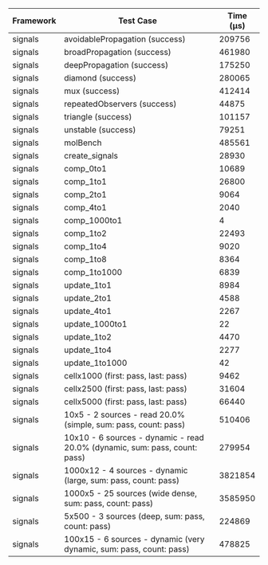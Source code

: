 | Framework | Test Case | Time (μs) |
| --- | --- | --- |
| signals | avoidablePropagation (success) | 209756 |
| signals | broadPropagation (success) | 461980 |
| signals | deepPropagation (success) | 175250 |
| signals | diamond (success) | 280065 |
| signals | mux (success) | 412414 |
| signals | repeatedObservers (success) | 44875 |
| signals | triangle (success) | 101157 |
| signals | unstable (success) | 79251 |
| signals | molBench | 485561 |
| signals | create_signals | 28930 |
| signals | comp_0to1 | 10689 |
| signals | comp_1to1 | 26800 |
| signals | comp_2to1 | 9064 |
| signals | comp_4to1 | 2040 |
| signals | comp_1000to1 | 4 |
| signals | comp_1to2 | 22493 |
| signals | comp_1to4 | 9020 |
| signals | comp_1to8 | 8364 |
| signals | comp_1to1000 | 6839 |
| signals | update_1to1 | 8984 |
| signals | update_2to1 | 4588 |
| signals | update_4to1 | 2267 |
| signals | update_1000to1 | 22 |
| signals | update_1to2 | 4470 |
| signals | update_1to4 | 2277 |
| signals | update_1to1000 | 42 |
| signals | cellx1000 (first: pass, last: pass) | 9462 |
| signals | cellx2500 (first: pass, last: pass) | 31604 |
| signals | cellx5000 (first: pass, last: pass) | 66440 |
| signals | 10x5 - 2 sources - read 20.0% (simple, sum: pass, count: pass) | 510406 |
| signals | 10x10 - 6 sources - dynamic - read 20.0% (dynamic, sum: pass, count: pass) | 279954 |
| signals | 1000x12 - 4 sources - dynamic (large, sum: pass, count: pass) | 3821854 |
| signals | 1000x5 - 25 sources (wide dense, sum: pass, count: pass) | 3585950 |
| signals | 5x500 - 3 sources (deep, sum: pass, count: pass) | 224869 |
| signals | 100x15 - 6 sources - dynamic (very dynamic, sum: pass, count: pass) | 478825 |
